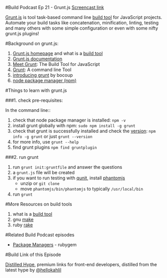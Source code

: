 #Build Podcast Ep 21 - Grunt.js
[Screencast link ](http://build-podcast.com/gruntjs/)

[Grunt.js](http://gruntjs.com/) is tool task-based command line [build tool](http://en.wikipedia.org/wiki/Build_automation) for JavaScript projects. Automate your build tasks like concatenation, minification, linting, testing and many others with some simple configuration or even with some nifty grunt.js plugins!

#Background on grunt.js:

1. [Grunt.js homepage](http://gruntjs.com/) and what is a [build tool](http://en.wikipedia.org/wiki/Build_automation)
2. [Grunt.js documentation](https://github.com/gruntjs/grunt/blob/master/docs/toc.md)
3. [Meet Grunt](http://net.tutsplus.com/tutorials/javascript-ajax/meeting-grunt-the-build-tool-for-javascript/): The Build Tool for JavaScript
4. [Grunt](http://javascriptplayground.com/blog/2012/04/grunt-js-command-line-tutorial): A command line Tool
5. [introducing grunt](http://weblog.bocoup.com/introducing-grunt/) by bocoup
5. [node package manager (npm)](https://npmjs.org/)

#Things to learn with grunt.js


###1. check pre-requisites:

In the command line::

1. check that node package manager is installed: `npm -v`
2. install grunt globally with npm: `sudo npm install -g grunt`
3. check that grunt is successfully installed and check the [version](https://github.com/gruntjs/grunt#release-history): `npm info -g grunt` or just `grunt --version`
4. for more info, use `grunt --help`
5. find grunt plugins `npm find gruntplugin`

###2.  run grunt
1. run `grunt init:gruntfile` and answer the questions
2. a `grunt.js` file will be created
3. if you want to run testing with [qunit](http://qunitjs.com/), install [phantomjs](http://phantomjs.org/download.html)
    - unzip or `git clone`
    - move `phantomjs/bin/phantomjs` to typically `/usr/local/bin`
4. run `grunt`


#More Resources on build tools
1. what is a [build tool](http://en.wikipedia.org/wiki/Build_automation)
1. gnu [make](http://www.gnu.org/software/make/)
2. ruby [rake](http://rake.rubyforge.org/)

#Related Build Podcast episodes

- [Package Managers](http://build-podcast.com/package-managers/) - rubygem

#Build Link of this Episode

[Distilled Hype](http://distilledhype.com/), premium links for front-end developers, distilled from the latest hype by [@hellokahlil](http://twitter.com/hellokahlil)